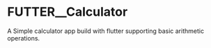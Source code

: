 # FUTTER__Calculator
A Simple calculator app build with flutter supporting basic arithmetic operations.
